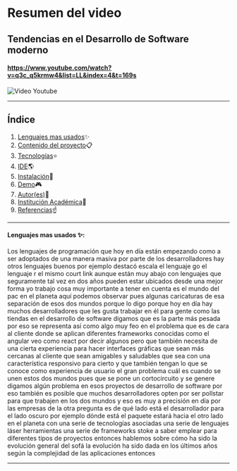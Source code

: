 # Resumen del video 

## Tendencias en el Desarrollo de Software moderno

#### https://www.youtube.com/watch?v=q3c_q5krmw4&list=LL&index=4&t=169s

 ![Video Youtube](https://upload.wikimedia.org/wikipedia/commons/thumb/7/72/YouTube_social_white_square_%282017%29.svg/1200px-YouTube_social_white_square_%282017%29.svg.png)

***

## Índice

1. [Lenguajes mas usados](#lenguajes-mas-usados-)✨
2. [Contenido del proyecto](#contenido-del-proyecto-)📋
3. [Tecnologías](#tecnologías-)⭐
4. [IDE](#ide-)🌎
5. [Instalación](#instalación-)🔨
6. [Demo](#demo-)🎮
7. [Autor(es)](#autores-)🏅
8. [Institución Académica](#institución-académica-)📒
9. [Referencias](#referencias-)☝
***

#### Lenguajes mas usados  ✨: 

Los lenguajes de programación que hoy en día están empezando como a ser adoptados de una manera masiva por parte de los desarrolladores hay otros lenguajes buenos por ejemplo destacó escala el lenguaje go el lenguaje r el mismo court link aunque están muy abajo con lenguajes que seguramente tal vez en dos años pueden estar ubicados desde una mejor forma yo trabajo cosa muy importante a tener en cuenta es el mundo del pac en el planeta aquí podemos observar pues algunas caricaturas de esa separación de esos dos mundos porque lo digo porque hoy en día hay muchos desarrolladores que les gusta trabajar en él para gente como las tiendas en el desarrollo de software digamos que es la parte más pesada por eso se representa así como algo muy feo en el problema que es de cara al cliente donde se aplican diferentes frameworks conocidas como el angular veo como react por decir algunos
pero que también necesita de una cierta experiencia para hacer interfaces gráficas que sean más cercanas al cliente que sean amigables y saludables que sea con una característica responsivo para cierto y que también tengan lo que se conoce como experiencia de usuario el gran problema cuál es cuando se unen estos dos mundos pues que se pone un cortocircuito y se genere digamos algún problema en esos proyectos de desarrollo de software por eso también es posible que muchos desarrolladores opten por ser pollstar para que trabajen en los dos mundos y eso es muy a precisión en día por las empresas de la otra pregunta es de qué lado está el desarrollador para el lado oscuro por ejemplo dónde está el paquete estará hacia el otro lado en el planeta con una serie de tecnologías asociadas una serie de lenguajes láser herramientas una serie de frameworks stoke a saber emplear para diferentes tipos de proyectos entonces hablemos sobre cómo ha sido la evolución general del sofá la evolución ha sido dada en los últimos años según la complejidad de las aplicaciones entonces
  
***
 
 
 
























